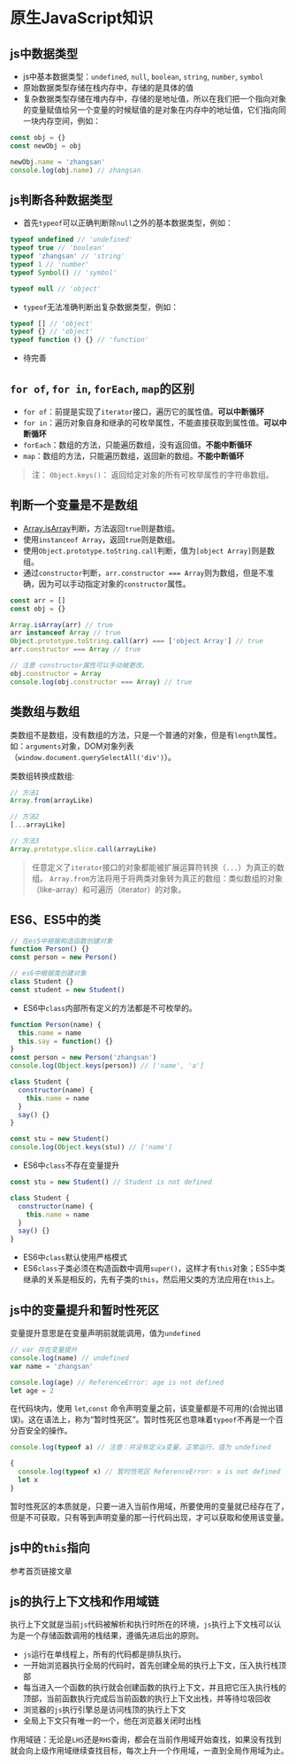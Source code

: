 # 原生JavaScript知识

## js中数据类型
+ js中基本数据类型：`undefined`, `null`, `boolean`, `string`, `number`, `symbol`
+ 原始数据类型存储在栈内存中，存储的是具体的值
+ 复杂数据类型存储在堆内存中，存储的是地址值，所以在我们把一个指向对象的变量赋值给另一个变量的时候赋值的是对象在内存中的地址值，它们指向同一块内存空间，例如：

```js
const obj = {}
const newObj = obj

newObj.name = 'zhangsan'
console.log(obj.name) // zhangsan
```

## js判断各种数据类型
+ 首先`typeof`可以正确判断除`null`之外的基本数据类型，例如：

```js
typeof undefined // 'undefined'
typeof true // 'boolean'
typeof 'zhangsan' // 'string'
typeof 1 // 'number'
typeof Symbol() // 'symbol'

typeof null // 'object'
```

+ `typeof`无法准确判断出复杂数据类型，例如：

```js
typeof [] // 'object'
typeof {} // 'object'
typeof function () {} // 'function'
```

+ 待完善

## `for of`, `for in`, `forEach`, `map`的区别

+ `for of`：前提是实现了`iterator`接口，遍历它的属性值。**可以中断循环**
+ `for in`：遍历对象自身和继承的可枚举属性，不能直接获取到属性值。**可以中断循环**
+ `forEach`：数组的方法，只能遍历数组，没有返回值。**不能中断循环**
+ `map`：数组的方法，只能遍历数组，返回新的数组。**不能中断循环**

> 注： `Object.keys()`： 返回给定对象的所有可枚举属性的字符串数组。

## 判断一个变量是不是数组

+ [Array.isArray](https://developer.mozilla.org/zh-CN/docs/Web/JavaScript/Reference/Global_Objects/Array/isArray)判断，方法返回`true`则是数组。
+ 使用`instanceof Array`，返回`true`则是数组。
+ 使用`Object.prototype.toString.call`判断，值为`[object Array]`则是数组。
+ 通过`constructor`判断，`arr.constructor === Array`则为数组，但是不准确，因为可以手动指定对象的`constructor`属性。

```js
const arr = []
const obj = {}

Array.isArray(arr) // true
arr instanceof Array // true
Object.prototype.toString.call(arr) === ['object Array'] // true
arr.constructor === Array // true

// 注意 constructor属性可以手动被更改。
obj.constructor = Array
console.log(obj.constructor === Array) // true

```

## 类数组与数组

类数组不是数组，没有数组的方法，只是一个普通的对象，但是有`length`属性。如：`arguments`对象，DOM对象列表（`window.document.querySelectAll('div')`）。  

类数组转换成数组:

```js
// 方法1
Array.from(arrayLike)

// 方法2
[...arrayLike]

// 方法3
Array.prototype.slice.call(arrayLike)
```

> 任意定义了`iterator`接口的对象都能被扩展运算符转换（`...`）为真正的数组。
> `Array.from`方法将用于将两类对象转为真正的数组：类似数组的对象（like-array）和可遍历（iterator）的对象。

<!-- ## `==`和`===`的区别和类型转换

+ `===`不需要进行类型的转换，只有类型和值都相同才返回`true`，其中复杂数据类型比较的是地址值。
+ `==`若两者类型不同，先进行类型转换，具体流程如下：
  1. 判断两者的类型是不是相同，如果相同，判断值是否相等；
  2. 如果类型不同，进行类型转换；
  3. 判断比较的是否是`null`或者`undefined`，如果是返回`true`；
  4. 判断两者类型是否是`string`和`number`，如果是将字符串转为`number`；
  5. 判断其中一方是否为`boolean`，如果是，将`boolean`转为`number`再进行判断
  6. 判断其中一方是否是`object`且另一方是`string`、`number`、`symblo`，如果是，将`object`转为基本数据类型进行判断 -->

## ES6、ES5中的类

```js
// 在es5中根据构造函数创建对象
function Person() {}
const person = new Person()

// es6中根据类创建对象
class Student {}
const student = new Student()
```

+ ES6中`class`内部所有定义的方法都是不可枚举的。

```js
function Person(name) {
  this.name = name
  this.say = function() {}
}
const person = new Person('zhangsan')
console.log(Object.keys(person)) // ['name', 'a']

class Student {
  constructor(name) {
    this.name = name
  }
  say() {}
}

const stu = new Student()
console.log(Object.keys(stu)) // ['name']
```

+ ES6中`class`不存在变量提升  

```js
const stu = new Student() // Student is not defined

class Student {
  constructor(name) {
    this.name = name
  }
  say() {}
}
```

+ ES6中`class`默认使用严格模式
+ ES6`class`子类必须在构造函数中调用`super()`，这样才有`this`对象；ES5中类继承的关系是相反的，先有子类的`this`，然后用父类的方法应用在`this`上。

## js中的变量提升和暂时性死区
变量提升意思是在变量声明前就能调用，值为`undefined`

```js
// var 存在变量提升
console.log(name) // undefined
var name = 'zhangsan'

console.log(age) // ReferenceError: age is not defined
let age = 2
```

在代码块内，使用 `let`,`const` 命令声明变量之前，该变量都是不可用的(会抛出错误)。这在语法上，称为“暂时性死区”。暂时性死区也意味着`typeof`不再是一个百分百安全的操作。

```js
console.log(typeof a) // 注意：并没有定义a变量，正常运行，值为 undefined

{
  console.log(typeof x) // 暂时性死区 ReferenceError: x is not defined
  let x
}
```
暂时性死区的本质就是，只要一进入当前作用域，所要使用的变量就已经存在了，但是不可获取，只有等到声明变量的那一行代码出现，才可以获取和使用该变量。

## js中的`this`指向
参考首页链接文章

## js的执行上下文栈和作用域链
执行上下文就是当前`js`代码被解析和执行时所在的环境，`js`执行上下文栈可以认为是一个存储函数调用的栈结果，遵循先进后出的原则。
+ `js`运行在单线程上，所有的代码都是排队执行。
+ 一开始浏览器执行全局的代码时，首先创建全局的执行上下文，压入执行栈顶部
+ 每当进入一个函数的执行就会创建函数的执行上下文，并且把它压入执行栈的顶部，当前函数执行完成后当前函数的执行上下文出栈，并等待垃圾回收
+ 浏览器的`js`执行引擎总是访问栈顶的执行上下文
+ 全局上下文只有唯一的一个，他在浏览器关闭时出栈

作用域链：无论是`LHS`还是`RHS`查询，都会在当前作用域开始查找，如果没有找到就会向上级作用域继续查找目标，每次上升一个作用域，一直到全局作用域为止。

<!-- ## js中闭包
## 函数的`bind`、`call`、`apply`方法
## `new`关键字的原理 -->

